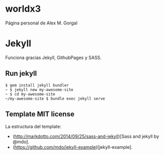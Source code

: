 # worldx3

Página personal de Alex M. Gorgal

# Jekyll

Funciona gracias Jekyll, GithubPages y SASS.

## Run jekyll

```
$ gem install jekyll bundler
~ $ jekyll new my-awesome-site
~ $ cd my-awesome-site
~/my-awesome-site $ bundle exec jekyll serve
```

## Template MIT license

La estructura del template:

* (http://markdotto.com/2014/09/25/sass-and-jekyll)[Sass and jekyll by @mdo].
* (https://github.com/mdo/jekyll-example)[jekyll-example].
